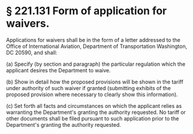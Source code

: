 # § 221.131   Form of application for waivers.

Applications for waivers shall be in the form of a letter addressed to the Office of International Aviation, Department of Transportation Washington, DC 20590, and shall:


(a) Specify (by section and paragraph) the particular regulation which the applicant desires the Department to waive.


(b) Show in detail how the proposed provisions will be shown in the tariff under authority of such waiver if granted (submitting exhibits of the proposed provision where necessary to clearly show this information).


(c) Set forth all facts and circumstances on which the applicant relies as warranting the Department's granting the authority requested. No tariff or other documents shall be filed pursuant to such application prior to the Department's granting the authority requested.




